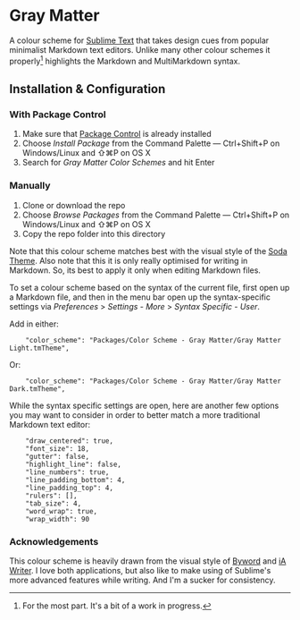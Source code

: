 # Gray Matter

A colour scheme for [Sublime Text](http://www.sublimetext.com) that takes design cues from popular minimalist Markdown text editors. Unlike many other colour schemes it properly[^1] highlights the Markdown and MultiMarkdown syntax.

## Installation & Configuration

### With Package Control

1. Make sure that [Package Control](https://sublime.wbond.net/installation) is already installed
2. Choose *Install Package* from the Command Palette — Ctrl+Shift+P on Windows/Linux and ⇧⌘P on OS X
3. Search for *Gray Matter Color Schemes* and hit Enter

### Manually

1. Clone or download the repo
2. Choose *Browse Packages* from the Command Palette — Ctrl+Shift+P on Windows/Linux and ⇧⌘P on OS X
3. Copy the repo folder into this directory

Note that this colour scheme matches best with the visual style of the [Soda Theme](http://buymeasoda.github.com/soda-theme/). Also note that this it is only really optimised for writing in Markdown. So, its best to apply it only when editing Markdown files.

To set a colour scheme based on the syntax of the current file, first open up a Markdown file, and then in the menu bar open up the syntax-specific settings via *Preferences* > *Settings - More* > *Syntax Specific - User*.

Add in either:

        "color_scheme": "Packages/Color Scheme - Gray Matter/Gray Matter Light.tmTheme",

Or:

        "color_scheme": "Packages/Color Scheme - Gray Matter/Gray Matter Dark.tmTheme",

While the syntax specific settings are open, here are another few options you may want to consider in order to better match a more traditional Markdown text editor:

        "draw_centered": true,
        "font_size": 18,
        "gutter": false,
        "highlight_line": false,
        "line_numbers": true,
        "line_padding_bottom": 4,
        "line_padding_top": 4,
        "rulers": [],
        "tab_size": 4,
        "word_wrap": true,
        "wrap_width": 90

### Acknowledgements

This colour scheme is heavily drawn from the visual style of [Byword](http://bywordapp.com/) and [iA Writer](http://iawriter.com). I love both applications, but also like to make using of Sublime's more advanced features while writing. And I'm a sucker for consistency.

[^1]: For the most part. It's a bit of a work in progress.